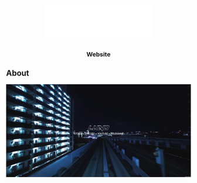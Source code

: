 <br />
<div align="center">
  <a href="https://lund.wtf/">
    <img src="Images/Lund/Lund(Tarrget_OI).png" alt="Logo" width="300" height="100">
  </a>

  <h3 align="center">Website</h3>
</div>

<!-- ABOUT THE PROJECT -->

## About

[![Product Name Screen Shot][product-screenshot]](https://i.imgur.com/AQwiVEE.jpg)

<!-- MARKDOWN LINKS & IMAGES -->

[product-screenshot]: Images/ScreenShots/screenshot.jpg
